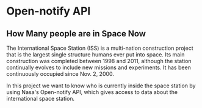 # Open-notify API
## How Many people are in Space Now
The International Space Station (ISS) is a multi-nation construction project that is the largest single structure humans ever put into space. Its main construction was completed between 1998 and 2011, although the station continually evolves to include new missions and experiments. It has been continuously occupied since Nov. 2, 2000.

In this project we want to know who is currently inside the space station by using Nasa's Open-notify API, which gives access to data about the international space station.
